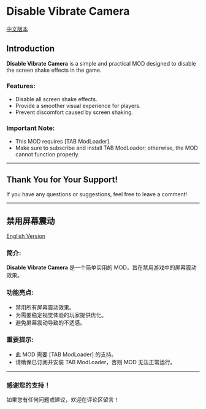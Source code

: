 # Disable Vibrate Camera

[中文版本](#禁用屏幕震动)

## Introduction

**Disable Vibrate Camera** is a simple and practical MOD designed to disable the screen shake effects in the game.  

### Features:
- Disable all screen shake effects.  
- Provide a smoother visual experience for players.  
- Prevent discomfort caused by screen shaking.  

### Important Note:
- This MOD requires [TAB ModLoader].  
- Make sure to subscribe and install TAB ModLoader; otherwise, the MOD cannot function properly.  

---

## Thank You for Your Support!
If you have any questions or suggestions, feel free to leave a comment!

---

## 禁用屏幕震动

[English Version](#disable-vibrate-camera)

### 简介:
**Disable Vibrate Camera** 是一个简单实用的 MOD，旨在禁用游戏中的屏幕震动效果。

### 功能亮点:
- 禁用所有屏幕震动效果。  
- 为需要稳定视觉体验的玩家提供优化。  
- 避免屏幕震动导致的不适感。  

### 重要提示:
- 此 MOD 需要 [TAB ModLoader] 的支持。  
- 请确保已订阅并安装 TAB ModLoader，否则 MOD 无法正常运行。  

---

### 感谢您的支持！
如果您有任何问题或建议，欢迎在评论区留言！
